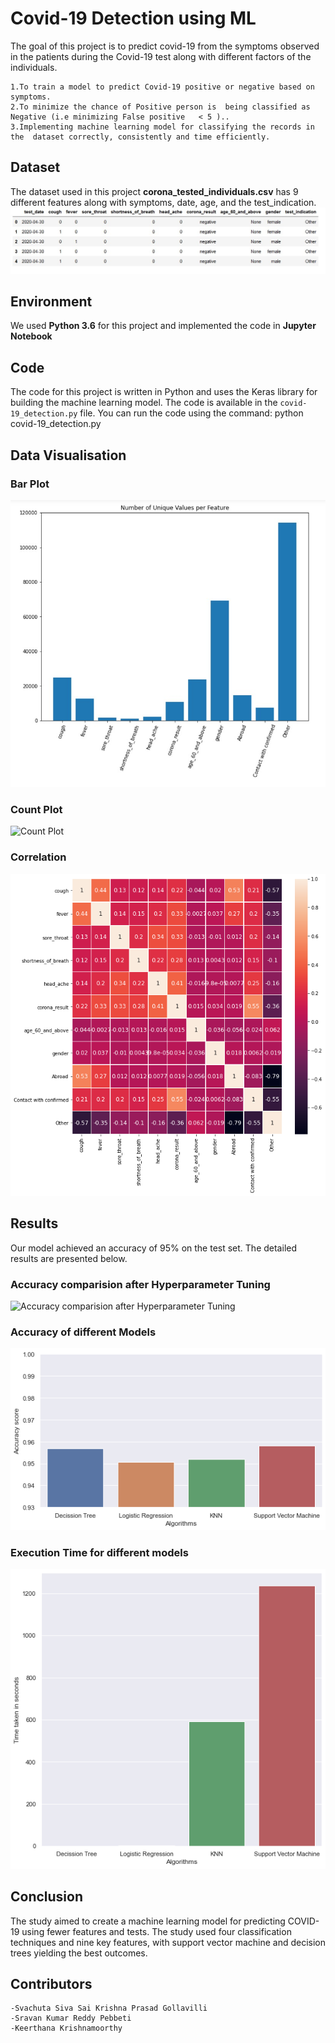 # Covid-19 Detection using ML

The goal of this project is to predict covid-19 from the symptoms observed in the patients during the Covid-19 test along with different factors of the individuals.

	1.To train a model to predict Covid-19 positive or negative based on  symptoms.
	2.To minimize the chance of Positive person is  being classified as Negative (i.e minimizing False positive   < 5 )..
	3.Implementing machine learning model for classifying the records in the  dataset correctly, consistently and time efficiently.


## Dataset

The dataset used in this project **corona_tested_individuals.csv** has 9 different features along with symptoms, date, age, and the test_indication.
![Data Set](Data.jpg)


## Environment
We used **Python 3.6** for this project and implemented the code in **Jupyter Notebook**

## Code

The code for this project is written in Python and uses the Keras library for building the machine learning model. The code is available in the `covid-19_detection.py` file. You can run the code using the command: python covid-19_detection.py

## Data Visualisation
### Bar Plot
![Bar Plot](Visualisation1.jpg)
### Count Plot
![Count Plot](Visualisation2.jpg)
### Correlation
![Correlation](Correlation.png)

## Results

Our model achieved an accuracy of 95% on the test set. The detailed results are presented below.
### Accuracy comparision after Hyperparameter Tuning
![Accuracy comparision after Hyperparameter Tuning](hyperpearameter_Tuning.png)
### Accuracy of different Models
![Accuracy of different models](Accuracy.png)
### Execution Time for different models
![Execution Time for different models](Time.png)

## Conclusion

The study aimed to create a machine learning model for predicting COVID-19 using fewer features and tests. The study used four classification techniques and nine key features, with support vector machine and decision trees yielding the best outcomes.

## Contributors

	-Svachuta Siva Sai Krishna Prasad Gollavilli
	-Sravan Kumar Reddy Pebbeti
	-Keerthana Krishnamoorthy



